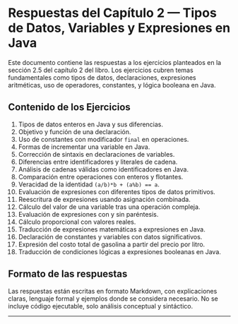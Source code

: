 # Respuestas del Capítulo 2 — Tipos de Datos, Variables y Expresiones en Java

Este documento contiene las respuestas a los ejercicios planteados en la sección 2.5 del capítulo 2 del libro. Los ejercicios cubren temas fundamentales como tipos de datos, declaraciones, expresiones aritméticas, uso de operadores, constantes, y lógica booleana en Java.

## Contenido de los Ejercicios

1. Tipos de datos enteros en Java y sus diferencias.
2. Objetivo y función de una declaración.
3. Uso de constantes con modificador `final` en operaciones.
4. Formas de incrementar una variable en Java.
5. Corrección de sintaxis en declaraciones de variables.
6. Diferencias entre identificadores y literales de cadena.
7. Análisis de cadenas válidas como identificadores en Java.
8. Comparación entre operaciones con enteros y flotantes.
9. Veracidad de la identidad `(a/b)*b + (a%b) == a`.
10. Evaluación de expresiones con diferentes tipos de datos primitivos.
11. Reescritura de expresiones usando asignación combinada.
12. Cálculo del valor de una variable tras una operación compleja.
13. Evaluación de expresiones con y sin paréntesis.
14. Cálculo proporcional con valores reales.
15. Traducción de expresiones matemáticas a expresiones en Java.
16. Declaración de constantes y variables con datos significativos.
17. Expresión del costo total de gasolina a partir del precio por litro.
18. Traducción de condiciones lógicas a expresiones booleanas en Java.

## Formato de las respuestas

Las respuestas están escritas en formato Markdown, con explicaciones claras, lenguaje formal y ejemplos donde se considera necesario. No se incluye código ejecutable, solo análisis conceptual y sintáctico.

---

